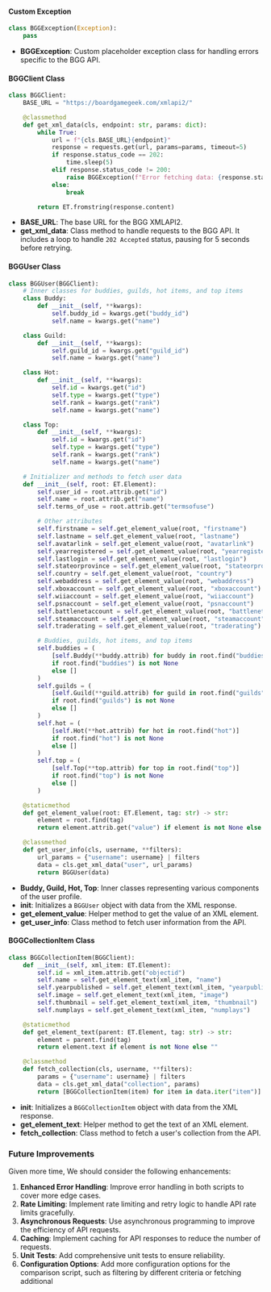 #### Custom Exception

```python
class BGGException(Exception):
    pass
```

- **BGGException**: Custom placeholder exception class for handling errors specific to the BGG API.

#### BGGClient Class

```python
class BGGClient:
    BASE_URL = "https://boardgamegeek.com/xmlapi2/"

    @classmethod
    def get_xml_data(cls, endpoint: str, params: dict):
        while True:
            url = f"{cls.BASE_URL}{endpoint}"
            response = requests.get(url, params=params, timeout=5)
            if response.status_code == 202:
                time.sleep(5)
            elif response.status_code != 200:
                raise BGGException(f"Error fetching data: {response.status_code}")
            else:
                break

        return ET.fromstring(response.content)
```

- **BASE_URL**: The base URL for the BGG XMLAPI2.
- **get_xml_data**: Class method to handle requests to the BGG API. It includes a loop to handle `202 Accepted` status, pausing for 5 seconds before retrying.

#### BGGUser Class

```python
class BGGUser(BGGClient):
    # Inner classes for buddies, guilds, hot items, and top items
    class Buddy:
        def __init__(self, **kwargs):
            self.buddy_id = kwargs.get("buddy_id")
            self.name = kwargs.get("name")

    class Guild:
        def __init__(self, **kwargs):
            self.guild_id = kwargs.get("guild_id")
            self.name = kwargs.get("name")

    class Hot:
        def __init__(self, **kwargs):
            self.id = kwargs.get("id")
            self.type = kwargs.get("type")
            self.rank = kwargs.get("rank")
            self.name = kwargs.get("name")

    class Top:
        def __init__(self, **kwargs):
            self.id = kwargs.get("id")
            self.type = kwargs.get("type")
            self.rank = kwargs.get("rank")
            self.name = kwargs.get("name")

    # Initializer and methods to fetch user data
    def __init__(self, root: ET.Element):
        self.user_id = root.attrib.get("id")
        self.name = root.attrib.get("name")
        self.terms_of_use = root.attrib.get("termsofuse")

        # Other attributes
        self.firstname = self.get_element_value(root, "firstname")
        self.lastname = self.get_element_value(root, "lastname")
        self.avatarlink = self.get_element_value(root, "avatarlink")
        self.yearregistered = self.get_element_value(root, "yearregistered")
        self.lastlogin = self.get_element_value(root, "lastlogin")
        self.stateorprovince = self.get_element_value(root, "stateorprovince")
        self.country = self.get_element_value(root, "country")
        self.webaddress = self.get_element_value(root, "webaddress")
        self.xboxaccount = self.get_element_value(root, "xboxaccount")
        self.wiiaccount = self.get_element_value(root, "wiiaccount")
        self.psnaccount = self.get_element_value(root, "psnaccount")
        self.battlenetaccount = self.get_element_value(root, "battlenetaccount")
        self.steamaccount = self.get_element_value(root, "steamaccount")
        self.traderating = self.get_element_value(root, "traderating")

        # Buddies, guilds, hot items, and top items
        self.buddies = (
            [self.Buddy(**buddy.attrib) for buddy in root.find("buddies")]
            if root.find("buddies") is not None
            else []
        )
        self.guilds = (
            [self.Guild(**guild.attrib) for guild in root.find("guilds")]
            if root.find("guilds") is not None
            else []
        )
        self.hot = (
            [self.Hot(**hot.attrib) for hot in root.find("hot")]
            if root.find("hot") is not None
            else []
        )
        self.top = (
            [self.Top(**top.attrib) for top in root.find("top")]
            if root.find("top") is not None
            else []
        )

    @staticmethod
    def get_element_value(root: ET.Element, tag: str) -> str:
        element = root.find(tag)
        return element.attrib.get("value") if element is not None else ""

    @classmethod
    def get_user_info(cls, username, **filters):
        url_params = {"username": username} | filters
        data = cls.get_xml_data("user", url_params)
        return BGGUser(data)
```

- **Buddy, Guild, Hot, Top**: Inner classes representing various components of the user profile.
- **__init__**: Initializes a `BGGUser` object with data from the XML response.
- **get_element_value**: Helper method to get the value of an XML element.
- **get_user_info**: Class method to fetch user information from the API.

#### BGGCollectionItem Class

```python
class BGGCollectionItem(BGGClient):
    def __init__(self, xml_item: ET.Element):
        self.id = xml_item.attrib.get("objectid")
        self.name = self.get_element_text(xml_item, "name")
        self.yearpublished = self.get_element_text(xml_item, "yearpublished")
        self.image = self.get_element_text(xml_item, "image")
        self.thumbnail = self.get_element_text(xml_item, "thumbnail")
        self.numplays = self.get_element_text(xml_item, "numplays")

    @staticmethod
    def get_element_text(parent: ET.Element, tag: str) -> str:
        element = parent.find(tag)
        return element.text if element is not None else ""

    @classmethod
    def fetch_collection(cls, username, **filters):
        params = {"username": username} | filters
        data = cls.get_xml_data("collection", params)
        return [BGGCollectionItem(item) for item in data.iter("item")]
```

- **__init__**: Initializes a `BGGCollectionItem` object with data from the XML response.
- **get_element_text**: Helper method to get the text of an XML element.
- **fetch_collection**: Class method to fetch a user's collection from the API.

### Future Improvements

Given more time, We should consider the following enhancements:

1. **Enhanced Error Handling**: Improve error handling in both scripts to cover more edge cases.
2. **Rate Limiting**: Implement rate limiting and retry logic to handle API rate limits gracefully.
3. **Asynchronous Requests**: Use asynchronous programming to improve the efficiency of API requests.
4. **Caching**: Implement caching for API responses to reduce the number of requests.
5. **Unit Tests**: Add comprehensive unit tests to ensure reliability.
6. **Configuration Options**: Add more configuration options for the comparison script, such as filtering by different criteria or fetching additional
